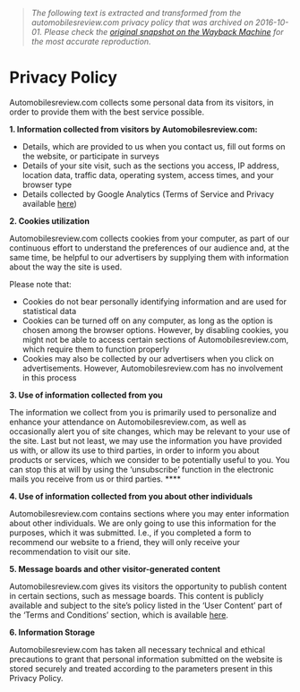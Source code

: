 > *The following text is extracted and transformed from the automobilesreview.com privacy policy that was archived on 2016-10-01. Please check the [original snapshot on the Wayback Machine](https://web.archive.org/web/20161001211920id_/http%3A//www.automobilesreview.com/privacy-policy) for the most accurate reproduction.*

# Privacy Policy

Automobilesreview.com collects some personal data from its visitors, in order to provide them with the best service possible.

**1\. Information collected from visitors by Automobilesreview.com:**

  * Details, which are provided to us when you contact us, fill out forms on the website, or participate in surveys
  * Details of your site visit, such as the sections you access, IP address, location data, traffic data, operating system, access times, and your browser type
  * Details collected by Google Analytics (Terms of Service and Privacy available [here](http://www.google.com/intl/en_uk/analytics/tos.html))



**2\. Cookies utilization**

Automobilesreview.com collects cookies from your computer, as part of our continuous effort to understand the preferences of our audience and, at the same time, be helpful to our advertisers by supplying them with information about the way the site is used.

Please note that:

  * Cookies do not bear personally identifying information and are used for statistical data
  * Cookies can be turned off on any computer, as long as the option is chosen among the browser options. However, by disabling cookies, you might not be able to access certain sections of Automobilesreview.com, which require them to function properly
  * Cookies may also be collected by our advertisers when you click on advertisements. However, Automobilesreview.com has no involvement in this process



**3\. Use of information collected from you**

The information we collect from you is primarily used to personalize and enhance your attendance on Automobilesreview.com, as well as occasionally alert you of site changes, which may be relevant to your use of the site. Last but not least, we may use the information you have provided us with, or allow its use to third parties, in order to inform you about products or services, which we consider to be potentially useful to you. You can stop this at will by using the ‘unsubscribe’ function in the electronic mails you receive from us or third parties. ****

**4\. Use of information collected from you about other individuals**

Automobilesreview.com contains sections where you may enter information about other individuals. We are only going to use this information for the purposes, which it was submitted. I.e., if you completed a form to recommend our website to a friend, they will only receive your recommendation to visit our site.

**5\. Message boards and other visitor-generated content**

Automobilesreview.com gives its visitors the opportunity to publish content in certain sections, such as message boards. This content is publicly available and subject to the site’s policy listed in the ‘User Content’ part of the ‘Terms and Conditions’ section, which is available [here](http://www.automobilesreview.com/terms-conditions/).

**6\. Information Storage**

Automobilesreview.com has taken all necessary technical and ethical precautions to grant that personal information submitted on the website is stored securely and treated according to the parameters present in this Privacy Policy.
